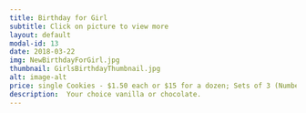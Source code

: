 ```yaml
---
title: Birthday for Girl
subtitle: Click on picture to view more
layout: default
modal-id: 13
date: 2018-03-22
img: NewBirthdayForGirl.jpg
thumbnail: GirlsBirthdayThumbnail.jpg
alt: image-alt
price: single Cookies - $1.50 each or $15 for a dozen; Sets of 3 (Numbers 4, 8 and 12) $4 each; Set Number 2 - $5 (or $1.5 per cookie)
description:  Your choice vanilla or chocolate.  
---
```

